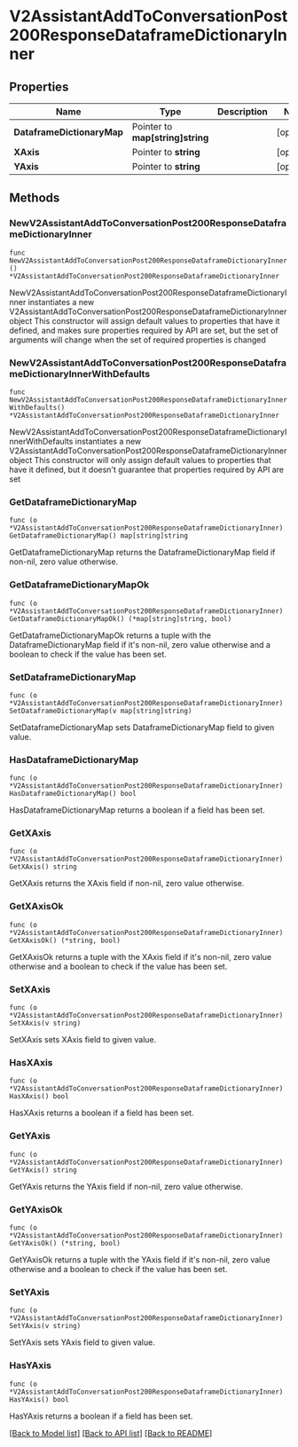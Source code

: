 # V2AssistantAddToConversationPost200ResponseDataframeDictionaryInner

## Properties

Name | Type | Description | Notes
------------ | ------------- | ------------- | -------------
**DataframeDictionaryMap** | Pointer to **map[string]string** |  | [optional] 
**XAxis** | Pointer to **string** |  | [optional] 
**YAxis** | Pointer to **string** |  | [optional] 

## Methods

### NewV2AssistantAddToConversationPost200ResponseDataframeDictionaryInner

`func NewV2AssistantAddToConversationPost200ResponseDataframeDictionaryInner() *V2AssistantAddToConversationPost200ResponseDataframeDictionaryInner`

NewV2AssistantAddToConversationPost200ResponseDataframeDictionaryInner instantiates a new V2AssistantAddToConversationPost200ResponseDataframeDictionaryInner object
This constructor will assign default values to properties that have it defined,
and makes sure properties required by API are set, but the set of arguments
will change when the set of required properties is changed

### NewV2AssistantAddToConversationPost200ResponseDataframeDictionaryInnerWithDefaults

`func NewV2AssistantAddToConversationPost200ResponseDataframeDictionaryInnerWithDefaults() *V2AssistantAddToConversationPost200ResponseDataframeDictionaryInner`

NewV2AssistantAddToConversationPost200ResponseDataframeDictionaryInnerWithDefaults instantiates a new V2AssistantAddToConversationPost200ResponseDataframeDictionaryInner object
This constructor will only assign default values to properties that have it defined,
but it doesn't guarantee that properties required by API are set

### GetDataframeDictionaryMap

`func (o *V2AssistantAddToConversationPost200ResponseDataframeDictionaryInner) GetDataframeDictionaryMap() map[string]string`

GetDataframeDictionaryMap returns the DataframeDictionaryMap field if non-nil, zero value otherwise.

### GetDataframeDictionaryMapOk

`func (o *V2AssistantAddToConversationPost200ResponseDataframeDictionaryInner) GetDataframeDictionaryMapOk() (*map[string]string, bool)`

GetDataframeDictionaryMapOk returns a tuple with the DataframeDictionaryMap field if it's non-nil, zero value otherwise
and a boolean to check if the value has been set.

### SetDataframeDictionaryMap

`func (o *V2AssistantAddToConversationPost200ResponseDataframeDictionaryInner) SetDataframeDictionaryMap(v map[string]string)`

SetDataframeDictionaryMap sets DataframeDictionaryMap field to given value.

### HasDataframeDictionaryMap

`func (o *V2AssistantAddToConversationPost200ResponseDataframeDictionaryInner) HasDataframeDictionaryMap() bool`

HasDataframeDictionaryMap returns a boolean if a field has been set.

### GetXAxis

`func (o *V2AssistantAddToConversationPost200ResponseDataframeDictionaryInner) GetXAxis() string`

GetXAxis returns the XAxis field if non-nil, zero value otherwise.

### GetXAxisOk

`func (o *V2AssistantAddToConversationPost200ResponseDataframeDictionaryInner) GetXAxisOk() (*string, bool)`

GetXAxisOk returns a tuple with the XAxis field if it's non-nil, zero value otherwise
and a boolean to check if the value has been set.

### SetXAxis

`func (o *V2AssistantAddToConversationPost200ResponseDataframeDictionaryInner) SetXAxis(v string)`

SetXAxis sets XAxis field to given value.

### HasXAxis

`func (o *V2AssistantAddToConversationPost200ResponseDataframeDictionaryInner) HasXAxis() bool`

HasXAxis returns a boolean if a field has been set.

### GetYAxis

`func (o *V2AssistantAddToConversationPost200ResponseDataframeDictionaryInner) GetYAxis() string`

GetYAxis returns the YAxis field if non-nil, zero value otherwise.

### GetYAxisOk

`func (o *V2AssistantAddToConversationPost200ResponseDataframeDictionaryInner) GetYAxisOk() (*string, bool)`

GetYAxisOk returns a tuple with the YAxis field if it's non-nil, zero value otherwise
and a boolean to check if the value has been set.

### SetYAxis

`func (o *V2AssistantAddToConversationPost200ResponseDataframeDictionaryInner) SetYAxis(v string)`

SetYAxis sets YAxis field to given value.

### HasYAxis

`func (o *V2AssistantAddToConversationPost200ResponseDataframeDictionaryInner) HasYAxis() bool`

HasYAxis returns a boolean if a field has been set.


[[Back to Model list]](../README.md#documentation-for-models) [[Back to API list]](../README.md#documentation-for-api-endpoints) [[Back to README]](../README.md)


